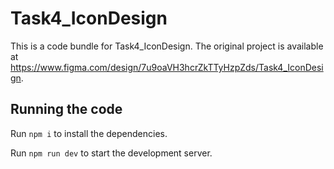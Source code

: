 
  # Task4_IconDesign

  This is a code bundle for Task4_IconDesign. The original project is available at https://www.figma.com/design/7u9oaVH3hcrZkTTyHzpZds/Task4_IconDesign.

  ## Running the code

  Run `npm i` to install the dependencies.

  Run `npm run dev` to start the development server.
  